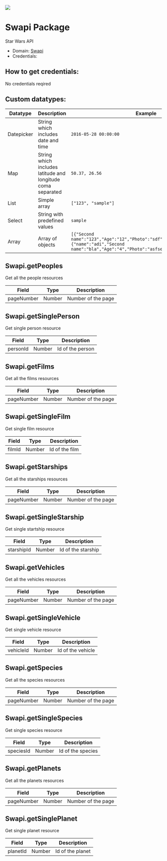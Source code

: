 [![](https://scdn.rapidapi.com/RapidAPI_banner.png)](https://rapidapi.com/package/Swapi/functions?utm_source=RapidAPIGitHub_SwapiFunctions&utm_medium=button&utm_content=RapidAPI_GitHub)

# Swapi Package
Star Wars API
* Domain: [Swapi](http://swapi.co)
* Credentials: 

## How to get credentials: 
No credentials reqired


## Custom datatypes: 
 |Datatype|Description|Example
 |--------|-----------|----------
 |Datepicker|String which includes date and time|```2016-05-28 00:00:00```
 |Map|String which includes latitude and longitude coma separated|```50.37, 26.56```
 |List|Simple array|```["123", "sample"]``` 
 |Select|String with predefined values|```sample```
 |Array|Array of objects|```[{"Second name":"123","Age":"12","Photo":"sdf","Draft":"sdfsdf"},{"name":"adi","Second name":"bla","Age":"4","Photo":"asfserwe","Draft":"sdfsdf"}] ```
 

## Swapi.getPeoples
Get all the people resources

| Field     | Type  | Description
|-----------|-------|----------
| pageNumber| Number| Number of the page

## Swapi.getSinglePerson
Get single person resource

| Field   | Type  | Description
|---------|-------|----------
| personId| Number| Id of the person

## Swapi.getFilms
Get all the films resources

| Field     | Type  | Description
|-----------|-------|----------
| pageNumber| Number| Number of the page

## Swapi.getSingleFilm
Get single film resource

| Field | Type  | Description
|-------|-------|----------
| filmId| Number| Id of the film

## Swapi.getStarships
Get all the starships resources

| Field     | Type  | Description
|-----------|-------|----------
| pageNumber| Number| Number of the page

## Swapi.getSingleStarship
Get single startship resource

| Field     | Type  | Description
|-----------|-------|----------
| starshipId| Number| Id of the starship

## Swapi.getVehicles
Get all the vehicles resources

| Field     | Type  | Description
|-----------|-------|----------
| pageNumber| Number| Number of the page

## Swapi.getSingleVehicle
Get single vehicle resource

| Field    | Type  | Description
|----------|-------|----------
| vehicleId| Number| Id of the vehicle

## Swapi.getSpecies
Get all the species resources

| Field     | Type  | Description
|-----------|-------|----------
| pageNumber| Number| Number of the page

## Swapi.getSingleSpecies
Get single species resource

| Field    | Type  | Description
|----------|-------|----------
| speciesId| Number| Id of the species

## Swapi.getPlanets
Get all the planets resources

| Field     | Type  | Description
|-----------|-------|----------
| pageNumber| Number| Number of the page

## Swapi.getSinglePlanet
Get single planet resource

| Field   | Type  | Description
|---------|-------|----------
| planetId| Number| Id of the planet

